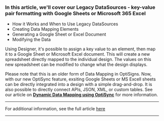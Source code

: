 ### In this article, we'll cover our Legacy DataSources - key-value pair formatting with Google Sheets or Microsoft 365 Excel

  * How it Works and When to Use Legacy DataSources
  * Creating Data Mapping Elements
  * Generating a Google Sheet or Excel Document
  * Modifying the Data



Using Designer, it's possible to assign a key value to an element, then map it to a Google Sheet or Microsoft Excel document. This will create a new spreadsheet directly mapped to the individual design. The values on this new spreadsheet can be modified to change what the design displays.



Please note that this is an older form of Data Mapping in OptiSigns. Now, with our new OptiSync feature, exsiting Google Sheets or MS Excell sheets can be directly integrated into a design with a simple drag-and-drop. It is also possible to directly connect APIs, JSON, XML, or custom tables. See our article on [**Dynamic Data Mapping using OptiSync**](https://support.optisigns.com/hc/en-us/articles/29217646663187-How-to-Set-Up-Dynamic-Data-Mapping-with-OptiSync) for more information.

* * *

For additional information, see the full article [here](https://support.optisigns.com/hc/en-us/articles/42915219118739)

---
